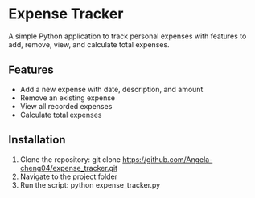 # Expense Tracker
A simple Python application to track personal expenses with features to add, remove, view, and calculate total expenses.
## Features
- Add a new expense with date, description, and amount
- Remove an existing expense
- View all recorded expenses
- Calculate total expenses
## Installation
1. Clone the repository:
   git clone https://github.com/Angela-cheng04/expense_tracker.git
2. Navigate to the project folder
3. Run the script:
   python expense_tracker.py
